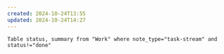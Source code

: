 ```yaml
---
created: 2024-10-24T13:55
updated: 2024-10-24T14:27
---
```

```dataview 
Table status, summary from "Work" where note_type="task-stream" and status!="done"
```

